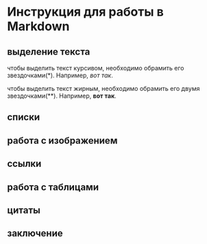 # Инструкция для работы в Markdown
## выделение текста
чтобы выделить текст курсивом, необходимо обрамить его звездочками(*). Например, *вот так*.

чтобы выделить текст жирным, необходимо обрамить его двумя звездочками(**). Например, **вот так**.
## списки

## работа с изображением

## ссылки

## работа с таблицами

## цитаты

## заключение
